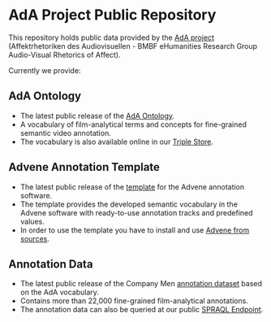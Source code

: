 # AdA Project Public Repository

This repository holds public data provided by the [AdA project](http://www.ada.cinepoetics.fu-berlin.de/en/index.html) (Affektrhetoriken des Audiovisuellen - BMBF eHumanities Research Group Audio-Visual Rhetorics of Affect).

Currently we provide:

## AdA Ontology
* The latest public release of the [AdA Ontology](https://github.com/ProjectAdA/public/tree/master/ontology).
* A vocabulary of film-analytical terms and concepts for fine-grained semantic video annotation.
* The vocabulary is also available online in our [Triple Store](http://ada.filmontology.org/).

## Advene Annotation Template
* The latest public release of the [template](https://github.com/ProjectAdA/public/tree/master/advene_template) for the Advene annotation software.
* The template provides the developed semantic vocabulary in the Advene software with ready-to-use annotation tracks and predefined values.
* In order to use the template you have to install and use [Advene from sources](https://github.com/oaubert/advene).

## Annotation Data
* The latest public release of the Company Men [annotation dataset](https://github.com/ProjectAdA/public/tree/master/annotations) based on the AdA vocabulary.
* Contains more than 22,000 fine-grained film-analytical annotations.
* The annotation data can also be queried at our public [SPRAQL Endpoint](http://ada.filmontology.org/sparql).

